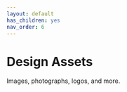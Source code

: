 ```yaml
---
layout: default
has_children: yes
nav_order: 6
---
```


# Design Assets

Images, photographs, logos, and more.
